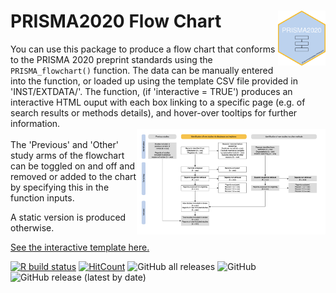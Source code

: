 # PRISMA2020 Flow Chart <img src="PRISMA2020-hex.png" align="right" width="15%"/>

You can use this package to produce a flow chart that conforms to the PRISMA 2020 preprint standards using the `PRISMA_flowchart()` function. The data can be manually entered into the function, or loaded up using the template CSV file provided in 'INST/EXTDATA/'. The function, (if 'interactive = TRUE') produces an interactive HTML ouput with each box linking to a specific page (e.g. of search results or methods details), and hover-over tooltips for further information. 
<br>
<img src="inst/extdata/PRISMA.png" align="right" width="60%" height="40%" />
<br>
The 'Previous' and 'Other' study arms of the flowchart can be toggled on and off and removed or added to the chart by specifying this in the function inputs.

A static version is produced otherwise. <a href="https://srflowdiagram.github.io/template.html" target="_blank">
  
See the interactive template here.</a>

<!-- badges: start -->
[![R build status](https://github.com/nealhaddaway/PRISMA2020/workflows/R-CMD-check/badge.svg)](https://github.com/nealhaddaway/PRISMA2020/actions)
[![HitCount](http://hits.dwyl.com/nealhaddaway/nealhaddaway/PRISMA2020.svg)](http://hits.dwyl.com/nealhaddaway/nealhaddaway/PRISMA2020)
![GitHub all releases](https://img.shields.io/github/downloads/nealhaddaway/PRISMA2020/total?style=plastic)
![GitHub](https://img.shields.io/github/license/nealhaddaway/PRISMA2020)
![GitHub release (latest by date)](https://img.shields.io/github/v/release/nealhaddaway/PRISMA2020)
<!-- badges: end -->
